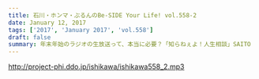 ```yaml
---
title: 石川・ホンマ・ぶるんのBe-SIDE Your Life! vol.558-2
date: January 12, 2017
tags: ['2017', 'January 2017', 'vol.558']
draft: false
summary: 年末年始のラジオの生放送って、本当に必要？「知らねぇよ！人生相談」SAITO
---
```


http://project-phi.ddo.jp/ishikawa/ishikawa558_2.mp3